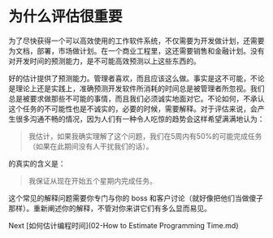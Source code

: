 # 为什么评估很重要

为了尽快获得一个可以高效使用的工作软件系统，不仅需要为开发做计划，还需要为文档，部署，市场做计划。在一个商业工程里，这还需要销售和金融计划。没有对开发时间的预测能力，是不可能高效预测以上这些东西的。

好的估计提供了预测能力。管理者喜欢，而且应该这么做。事实是这不可能，不论是理论上还是实践上，准确预测开发软件所消耗的时间总是被管理者所忽视。我们总是被要求做那些不可能的事情，而且我们必须诚实地面对它。不论如何，不承认这个任务的不可能性也是不诚实的，必要的时候，需要解释。对于评估来说，会产生很多沟通不畅的情况，因为人们有一种令人吃惊的趋势会这样希望满满地认为：
> 我估计，如果我确实理解了这个问题，我们在5周内有50%的可能完成任务（如果在此期间没有人干扰我们的话）。

的真实的含义是：

> 我保证从现在开始五个星期内完成任务。

这个常见的解释问题需要你专门与你的 boss 和客户讨论（就好像把他们当做傻子那样）。重新阐述你的解释，不管对你来讲它们有多么显而易见。

Next [如何估计编程时间](02-How to Estimate Programming Time.md)
